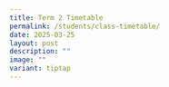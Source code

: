 ```yaml
---
title: Term 2 Timetable
permalink: /students/class-timetable/
date: 2025-03-25
layout: post
description: ""
image: ""
variant: tiptap
---
```

<p></p>